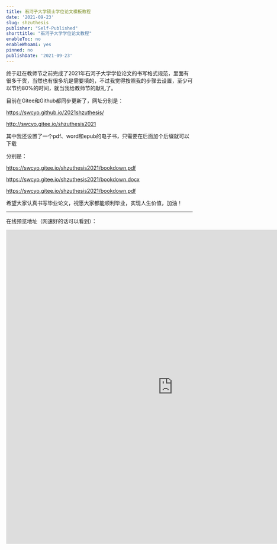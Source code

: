 ```yaml
---
title: 石河子大学硕士学位论文模板教程
date: '2021-09-23'
slug: shzuthesis
publisher: "Self-Published"
shorttitle: "石河子大学学位论文教程"
enableToc: no
enableWhoami: yes
pinned: no
publishDate: '2021-09-23'
---
```


终于赶在教师节之前完成了2021年石河子大学学位论文的书写格式规范，里面有很多干货，当然也有很多坑是需要填的，不过我觉得按照我的步骤去设置，至少可以节约80%的时间，就当我给教师节的献礼了。

目前在Gitee和Github都同步更新了，网址分别是：

<https://swcyo.github.io/2021shzuthesis/>

<http://swcyo.gitee.io/shzuthesis2021>

其中我还设置了一个pdf、word和epub的电子书，只需要在后面加个后缀就可以下载

分别是：

<https://swcyo.gitee.io/shzuthesis2021/bookdown.pdf>

<https://swcyo.gitee.io/shzuthesis2021/bookdown.docx>

<https://swcyo.gitee.io/shzuthesis2021/bookdown.pdf>

希望大家认真书写毕业论文，祝愿大家都能顺利毕业，实现人生价值，加油！

---

在线预览地址（网速好的话可以看到）：

<iframe src="http://swcyo.gitee.io/shzuthesis2021" width="900" height="850" frameborder="0" style="border:0">
</iframe>